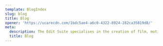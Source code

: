 ```yaml
---
template: BlogIndex
slug: blog
title: Blog
opener: 'https://ucarecdn.com/1bdc5ae4-a6c0-4322-8924-282ca35819d8/'
meta:
  description: The Edit Suite specialises in the creation of film, motion graphics, explainer videos, aerial photography and cinematography as well as studio and sports photography
  title: Blog
---
```

